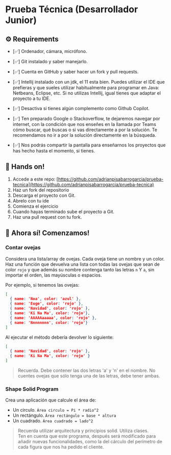 # Prueba Técnica (Desarrollador Junior)

## ⚙️ Requirements   

- [✅] Ordenador, cámara, micrófono.

- [✅] Git instalado y saber manejarlo.

- [✅] Cuenta en GitHub y saber hacer un fork y pull requests.

- [✅] Intellij instalado con un jdk, el 11 esta bien. Puedes utilizar el IDE que prefieras y que sueles utilizar habitualmente para programar en Java: Netbeans, Eclipse, etc. Si no utilizas Intellij, igual tienes que adaptar el proyecto a tu IDE. 

- [✅] Desactiva si tienes algún complemento como Github Copilot.   

- [✅] Ten preparado Google o Stackoverflow, te dejaremos navegar por internet, con la condición que nos enseñes en la llamada por Teams cómo buscar, qué buscas o si vas directamente a por la solución. Te recomendamos no ir a por la solución directamente en la búsqueda.   

- [✅] Nos podrás compartir la pantalla para enseñarnos los proyectos que has hecho hasta el momento, si tienes.  



## 🙌 Hands on!
1. Accede a este repo: [https://github.com/adrianpisabarrogarcia/prueba-tecnica](https://github.com/adrianpisabarrogarcia/prueba-tecnica)
2. Haz un fork del repositorio
3. Descarga el proyecto con Git.
4. Abrelo con tu ide
5. Comienza el ejercicio
6. Cuando hayas terminado sube el proyecto a Git.
7. Haz una pull request con tu fork.

## 🎲 Ahora sí! Comenzamos!

### Contar ovejas
Considera una lista/array de ovejas. Cada oveja tiene un nombre y un color. Haz una función que devuelva una lista con todas las ovejas que sean de color `rojo` y que además su nombre contenga tanto las letras `n` Y `a`, sin importar el orden, las mayúsculas o espacios.

Por ejemplo, si tenemos las ovejas:

```json
[
  { name: 'Noa', color: 'azul' },
  { name: 'Euge', color: 'rojo' },
  { name: 'Navidad', color: 'rojo' },
  { name: 'Ki Na Ma', color: 'rojo'},
  { name: 'AAAAAaaaaa', color: 'rojo' },
  { name: 'Nnnnnnnn', color: 'rojo'}
]
```
Al ejecutar el método debería devolver lo siguiente:

```json
[
  { name: 'Navidad', color: 'rojo' },
  { name: 'Ki Na Ma', color: 'rojo' }
]
```

> Recuerda. Debe contener las dos letras 'a' y 'n' en el nombre. No cuentes ovejas que sólo tenga una de las letras, debe tener ambas.    



### Shape Solid Program 

Crea una aplicación que calcule el área de:   
   
* Un circulo. `Área circulo = Pi * radio^2`
* Un rectángulo.  `Área rectángulo = base * altura`
* Un cuadrado.  `Área cuadrado = lado^2`

> Recuerda utilizar arquitectura y principios solid. Utiliza clases.   
> Ten en cuenta que este programa, después será modificado para añadir nuevas funcionalidades, como la del cárculo del perímetro de cada figura que nos ha pedido el cliente.
